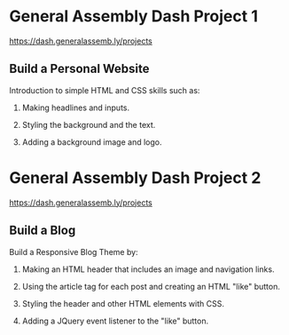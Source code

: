 # General Assembly Dash Project 1
https://dash.generalassemb.ly/projects
## Build a Personal Website
Introduction to simple HTML and CSS skills such as:

1. Making headlines and inputs.

2. Styling the background and the text.

3. Adding a background image and logo.

# General Assembly Dash Project 2
https://dash.generalassemb.ly/projects
## Build a Blog
Build a Responsive Blog Theme by:

1. Making an HTML header that includes an image and navigation links.

2. Using the article tag for each post and creating an HTML "like" button.

3. Styling the header and other HTML elements with CSS.

4. Adding a JQuery event listener to the "like" button.

